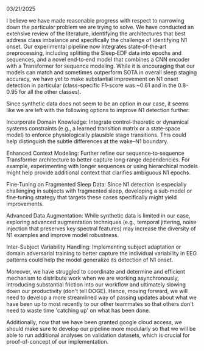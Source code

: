 03/21/2025

I believe we have made reasonable progress with respect to narrowing down the particular problem we are trying to solve. We have conducted an extensive review of the literature, identifying the architectures that best address class imbalance and specifically the challenge of identifying N1 onset. Our experimental pipeline now integrates state‑of‑the‑art preprocessing, including splitting the Sleep‑EDF data into epochs and sequences, and a novel end‑to‑end model that combines a CNN encoder with a Transformer for sequence modeling. While it is encouraging that our models can match and sometimes outperform SOTA in overall sleep staging accuracy, we have yet to make substantial improvement on N1 onset detection in particular (class-specific F1-score was ~0.61 and in the 0.8-0.95 for all the other classes).

Since synthetic data does not seem to be an option in our case, it seems like we are left with the following options to improve N1 detection further:

Incorporate Domain Knowledge:
Integrate control‑theoretic or dynamical systems constraints (e.g., a learned transition matrix or a state‑space model) to enforce physiologically plausible stage transitions. This could help distinguish the subtle differences at the wake–N1 boundary.

Enhanced Context Modeling:
Further refine our sequence‑to‑sequence Transformer architecture to better capture long‑range dependencies. For example, experimenting with longer sequences or using hierarchical models might help provide additional context that clarifies ambiguous N1 epochs.

Fine‑Tuning on Fragmented Sleep Data:
Since N1 detection is especially challenging in subjects with fragmented sleep, developing a sub‑model or fine‑tuning strategy that targets these cases specifically might yield improvements.

Advanced Data Augmentation:
While synthetic data is limited in our case, exploring advanced augmentation techniques (e.g., temporal jittering, noise injection that preserves key spectral features) may increase the diversity of N1 examples and improve model robustness.

Inter-Subject Variability Handling:
Implementing subject adaptation or domain adversarial training to better capture the individual variability in EEG patterns could help the model generalize its detection of N1 onset.

Moreover, we have struggled to coordinate and determine and efficient mechanism to distribute work when we are working asynchronously, introducing substantial friction into our workflow and ultimately slowing down our productivity (don't tell DOGE). Hence, moving forward, we will need to develop a more streamlined way of passing updates about what we have been up to most recently to our other teammates so that others don't need to waste time 'catching up' on what has been done.

Additionally, now that we have been granted google cloud access, we should make sure to develop our pipeline more modularly so that we will be able to run additional analyses on validation datasets, which is crucial for proof-of-concept of our implementation.